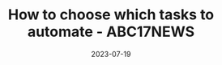 ---
category:
- .nan
date: 2023-07-19
keyword_suggestion: ubuntu install docker
post_inspiration: https://abc17news.com/stacker-money/2023/05/01/how-to-choose-which-tasks-to-automate/
silot_terms: digital automation
title: How to choose which tasks to <b>automate</b> - ABC17NEWS
---